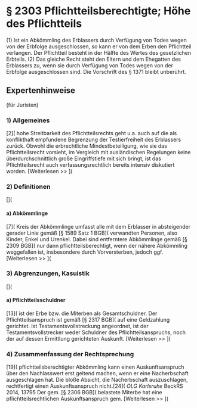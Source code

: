 # § 2303 Pflichtteilsberechtigte; Höhe des Pflichtteils
(1) Ist ein Abkömmling des Erblassers durch Verfügung von Todes wegen von der Erbfolge ausgeschlossen, so kann er von dem Erben den Pflichtteil verlangen. Der Pflichtteil besteht in der Hälfte des Wertes des gesetzlichen Erbteils.
(2) Das gleiche Recht steht den Eltern und dem Ehegatten des Erblassers zu, wenn sie durch Verfügung von Todes wegen von der Erbfolge ausgeschlossen sind. Die Vorschrift des § 1371 bleibt unberührt.
## Expertenhinweise
(für Juristen)
### 1) Allgemeines
[2]( hohe Streitbarkeit des Pflichtteilsrechts geht u.a. auch auf die als konflikthaft empfundene Begrenzung der Testierfreiheit des Erblassers zurück. Obwohl die erbrechtliche Mindestbeteiligung, wie sie das Pflichtteilsrecht vorsieht, im Vergleich mit ausländischen Regelungen keine überdurchschnittlich große Eingriffstiefe mit sich bringt, ist das Pflichtteilsrecht auch verfassungsrechtlich bereits intensiv diskutiert worden.
[Weiterlesen >> ](
### 2) Definitionen
[](
#### a) Abkömmlinge
[7]( Kreis der Abkömmlinge umfasst alle mit dem Erblasser in absteigender gerader Linie gemäß [§ 1589 Satz 1 BGB]( verwandten Personen, also Kinder, Enkel und Urenkel. Dabei sind entferntere Abkömmlinge gemäß [§ 2309 BGB]( nur dann pflichtteilsberechtigt, wenn der nähere Abkömmling weggefallen ist, insbesondere durch Vorversterben, jedoch ggf.
[Weiterlesen >> ](
### 3) Abgrenzungen, Kasuistik
[](
#### a) Pflichtteilsschuldner
[13]( ist der Erbe bzw. die Miterben als Gesamtschuldner. Der Pflichtteilsanspruch ist gemäß [§ 2317 BGB]( auf eine Geldzahlung gerichtet.
Ist Testamentsvollstreckung angeordnet, ist der Testamentsvollstrecker weder Schuldner des Pflichtteilsanspruchs, noch der auf dessen Ermittlung gerichteten Auskunft.
[Weiterlesen >> ](
### 4) Zusammenfassung der Rechtsprechung
[19]( pflichtteilsberechtigter Abkömmling kann einen Auskunftsanspruch über den Nachlasswert erst geltend machen, wenn er eine Nacherbschaft ausgeschlagen hat. Die bloße Absicht, die Nacherbschaft auszuschlagen, rechtfertigt einen Auskunftsanspruch nicht.[24]( _OLG Karlsruhe_ BeckRS 2014, 13795
Der gem. [§ 2306 BGB]( belastete Miterbe hat eine pflichtteilsrechtlichen Auskunftsanspruch gem.
[Weiterlesen >> ](